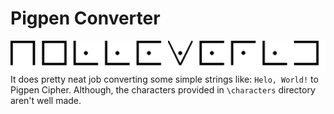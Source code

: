# Pigpen Converter
![Example of converter work](converted.png)
It does pretty neat job converting some simple strings like: `Helo, World!` to Pigpen Cipher.
Although, the characters provided in `\characters` directory aren't well made.